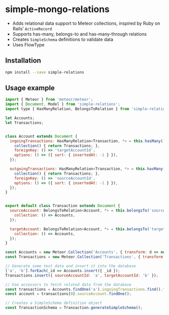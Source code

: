 # simple-mongo-relations

- Adds relational data support to Meteor collections, inspired by Ruby on Rails’ `ActiveRecord`
- Supports has-many, belongs-to and has-many-through relations
- Creates `SimpleSchema` definitions to validate data
- Uses FlowType

## Installation

```bash
npm install --save simple-relations
```

## Usage example

```javascript
import { Meteor } from 'meteor/meteor';
import { Document, Model } from 'simple-relations';
import type { HasManyRelation, BelongsToRelation } from 'simple-relations';

let Accounts;
let Transactions;


class Account extends Document {
  ingoingTransactions: HasManyRelation<Transaction, *> = this.hasMany('ingoingTransactions', {
    collection() { return Transactions; },
    foreignKey: () => 'targetAccountId',
    options: () => ({ sort: { insertedAt: -1 } }),
  });

  outgoingTransactions: HasManyRelation<Transaction, *> = this.hasMany('outgoingTransactions', {
    collection() { return Transactions; },
    foreignKey: () => 'sourceAccountId',
    options: () => ({ sort: { insertedAt: -1 } }),
  });
}


export default class Transaction extends Document {
  sourceAccount: BelongsToRelation<Account, *> = this.belongsTo('sourceAccount', {
    collection: () => Accounts,
  });

  targetAccount: BelongsToRelation<Account, *> = this.belongsTo('targetAccount', {
    collection: () => Accounts,
  });
}

const Accounts = new Meteor.Collection('Accounts', { transform: d => new Account(d) });
const Transactions = new Meteor.Collection('Transactions', { transform: d => new Transaction(d) });

// Generate some test data and insert it into the database
['a', 'b'].forEach(_id => Accounts.insert({ _id });
Transactions.insert({ sourceAccountId: 'a', targetAccountId: 'b' });

// Use accessors to fetch related data from the database
const transactions = Accounts.findOne('a').ingoingTransactions.find().fetch();
const account = transactions[0].sourceAccount.findOne();

// Creates a SimpleSchema definition object
const TransactionSchema = Transaction.generateSimpleSchema();
```
